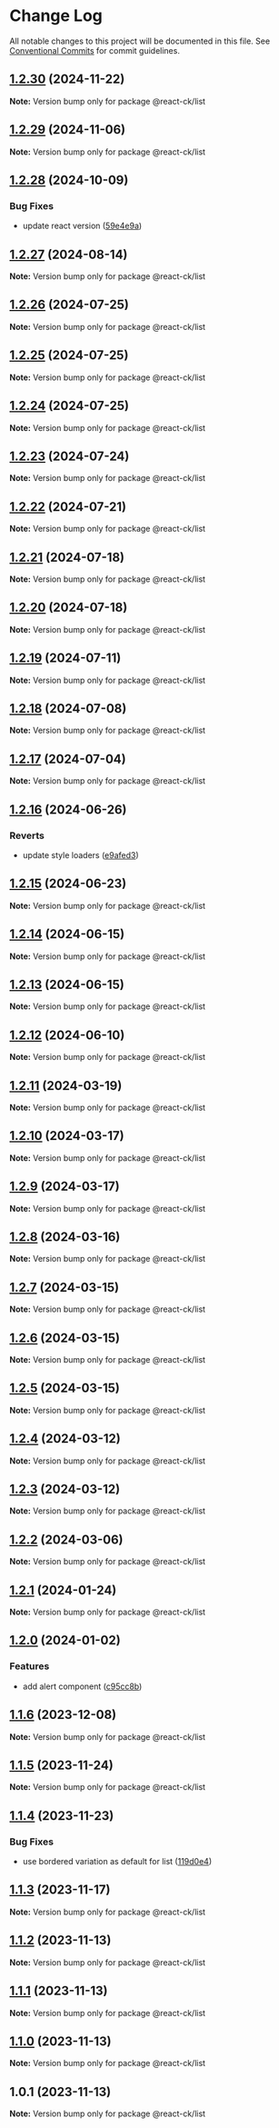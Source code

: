 # Change Log

All notable changes to this project will be documented in this file.
See [Conventional Commits](https://conventionalcommits.org) for commit guidelines.

## [1.2.30](https://github.com/abelflopes/react-ck/compare/@react-ck/list@1.2.29...@react-ck/list@1.2.30) (2024-11-22)

**Note:** Version bump only for package @react-ck/list





## [1.2.29](https://github.com/abelflopes/react-ck/compare/@react-ck/list@1.2.28...@react-ck/list@1.2.29) (2024-11-06)

**Note:** Version bump only for package @react-ck/list





## [1.2.28](https://github.com/abelflopes/react-ck/compare/@react-ck/list@1.2.27...@react-ck/list@1.2.28) (2024-10-09)


### Bug Fixes

* update react version ([59e4e9a](https://github.com/abelflopes/react-ck/commit/59e4e9afa979d29efdc793f3441ed528971844ca))



## [1.2.27](https://github.com/abelflopes/react-ck/compare/@react-ck/list@1.2.26...@react-ck/list@1.2.27) (2024-08-14)

**Note:** Version bump only for package @react-ck/list





## [1.2.26](https://github.com/abelflopes/react-ck/compare/@react-ck/list@1.2.25...@react-ck/list@1.2.26) (2024-07-25)

**Note:** Version bump only for package @react-ck/list





## [1.2.25](https://github.com/abelflopes/react-ck/compare/@react-ck/list@1.2.24...@react-ck/list@1.2.25) (2024-07-25)

**Note:** Version bump only for package @react-ck/list





## [1.2.24](https://github.com/abelflopes/react-ck/compare/@react-ck/list@1.2.23...@react-ck/list@1.2.24) (2024-07-25)

**Note:** Version bump only for package @react-ck/list





## [1.2.23](https://github.com/abelflopes/react-ck/compare/@react-ck/list@1.2.22...@react-ck/list@1.2.23) (2024-07-24)

**Note:** Version bump only for package @react-ck/list





## [1.2.22](https://github.com/abelflopes/react-ck/compare/@react-ck/list@1.2.21...@react-ck/list@1.2.22) (2024-07-21)

**Note:** Version bump only for package @react-ck/list





## [1.2.21](https://github.com/abelflopes/react-ck/compare/@react-ck/list@1.2.20...@react-ck/list@1.2.21) (2024-07-18)

**Note:** Version bump only for package @react-ck/list





## [1.2.20](https://github.com/abelflopes/react-ck/compare/@react-ck/list@1.2.19...@react-ck/list@1.2.20) (2024-07-18)

**Note:** Version bump only for package @react-ck/list





## [1.2.19](https://github.com/abelflopes/react-ck/compare/@react-ck/list@1.2.18...@react-ck/list@1.2.19) (2024-07-11)

**Note:** Version bump only for package @react-ck/list





## [1.2.18](https://github.com/abelflopes/react-ck/compare/@react-ck/list@1.2.17...@react-ck/list@1.2.18) (2024-07-08)

**Note:** Version bump only for package @react-ck/list





## [1.2.17](https://github.com/abelflopes/react-ck/compare/@react-ck/list@1.2.16...@react-ck/list@1.2.17) (2024-07-04)

**Note:** Version bump only for package @react-ck/list





## [1.2.16](https://github.com/abelflopes/react-ck/compare/@react-ck/list@1.2.15...@react-ck/list@1.2.16) (2024-06-26)


### Reverts

* update style loaders ([e9afed3](https://github.com/abelflopes/react-ck/commit/e9afed309e7893e95b4b02cceb7e9636670740b8))



## [1.2.15](https://github.com/abelflopes/react-ck/compare/@react-ck/list@1.2.14...@react-ck/list@1.2.15) (2024-06-23)

**Note:** Version bump only for package @react-ck/list





## [1.2.14](https://github.com/abelflopes/react-ck/compare/@react-ck/list@1.2.13...@react-ck/list@1.2.14) (2024-06-15)

**Note:** Version bump only for package @react-ck/list





## [1.2.13](https://github.com/abelflopes/react-ck/compare/@react-ck/list@1.2.12...@react-ck/list@1.2.13) (2024-06-15)

**Note:** Version bump only for package @react-ck/list





## [1.2.12](https://github.com/abelflopes/react-ck/compare/@react-ck/list@1.2.11...@react-ck/list@1.2.12) (2024-06-10)

**Note:** Version bump only for package @react-ck/list





## [1.2.11](https://github.com/abelflopes/react-ck/compare/@react-ck/list@1.2.10...@react-ck/list@1.2.11) (2024-03-19)

**Note:** Version bump only for package @react-ck/list





## [1.2.10](https://github.com/abelflopes/react-ck/compare/@react-ck/list@1.2.9...@react-ck/list@1.2.10) (2024-03-17)

**Note:** Version bump only for package @react-ck/list





## [1.2.9](https://github.com/abelflopes/react-ck/compare/@react-ck/list@1.2.8...@react-ck/list@1.2.9) (2024-03-17)

**Note:** Version bump only for package @react-ck/list





## [1.2.8](https://github.com/abelflopes/react-ck/compare/@react-ck/list@1.2.7...@react-ck/list@1.2.8) (2024-03-16)

**Note:** Version bump only for package @react-ck/list





## [1.2.7](https://github.com/abelflopes/react-ck/compare/@react-ck/list@1.2.6...@react-ck/list@1.2.7) (2024-03-15)

**Note:** Version bump only for package @react-ck/list





## [1.2.6](https://github.com/abelflopes/react-ck/compare/@react-ck/list@1.2.5...@react-ck/list@1.2.6) (2024-03-15)

**Note:** Version bump only for package @react-ck/list





## [1.2.5](https://github.com/abelflopes/react-ck/compare/@react-ck/list@1.2.4...@react-ck/list@1.2.5) (2024-03-15)

**Note:** Version bump only for package @react-ck/list





## [1.2.4](https://github.com/abelflopes/react-ck/compare/@react-ck/list@1.2.3...@react-ck/list@1.2.4) (2024-03-12)

**Note:** Version bump only for package @react-ck/list





## [1.2.3](https://github.com/abelflopes/react-ck/compare/@react-ck/list@1.2.2...@react-ck/list@1.2.3) (2024-03-12)

**Note:** Version bump only for package @react-ck/list





## [1.2.2](https://github.com/abelflopes/react-ck/compare/@react-ck/list@1.2.1...@react-ck/list@1.2.2) (2024-03-06)

**Note:** Version bump only for package @react-ck/list





## [1.2.1](https://github.com/abelflopes/react-ck/compare/@react-ck/list@1.2.0...@react-ck/list@1.2.1) (2024-01-24)

**Note:** Version bump only for package @react-ck/list





## [1.2.0](https://github.com/abelflopes/react-ck/compare/@react-ck/list@1.1.6...@react-ck/list@1.2.0) (2024-01-02)


### Features

* add alert component ([c95cc8b](https://github.com/abelflopes/react-ck/commit/c95cc8b37c0471b1db11b124d5d676677b64eacb))



## [1.1.6](https://github.com/abelflopes/react-ck/compare/@react-ck/list@1.1.5...@react-ck/list@1.1.6) (2023-12-08)

**Note:** Version bump only for package @react-ck/list





## [1.1.5](https://github.com/abelflopes/react-ck/compare/@react-ck/list@1.1.4...@react-ck/list@1.1.5) (2023-11-24)

**Note:** Version bump only for package @react-ck/list





## [1.1.4](https://github.com/abelflopes/react-ck/compare/@react-ck/list@1.1.3...@react-ck/list@1.1.4) (2023-11-23)


### Bug Fixes

* use bordered variation as default for list ([119d0e4](https://github.com/abelflopes/react-ck/commit/119d0e40d3e702d9d415aaab0b5c2be5cc066048))



## [1.1.3](https://github.com/abelflopes/react-ck/compare/@react-ck/list@1.1.2...@react-ck/list@1.1.3) (2023-11-17)

**Note:** Version bump only for package @react-ck/list





## [1.1.2](https://github.com/abelflopes/react-ck/compare/@react-ck/list@1.1.1...@react-ck/list@1.1.2) (2023-11-13)

**Note:** Version bump only for package @react-ck/list





## [1.1.1](https://github.com/abelflopes/react-ck/compare/@react-ck/list@1.1.0...@react-ck/list@1.1.1) (2023-11-13)

**Note:** Version bump only for package @react-ck/list





## [1.1.0](https://github.com/abelflopes/react-ck/compare/@react-ck/list@1.0.1...@react-ck/list@1.1.0) (2023-11-13)

**Note:** Version bump only for package @react-ck/list





## 1.0.1 (2023-11-13)

**Note:** Version bump only for package @react-ck/list
